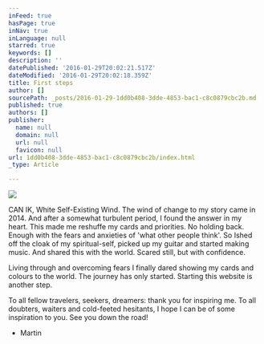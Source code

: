 ```yaml
---
inFeed: true
hasPage: true
inNav: true
inLanguage: null
starred: true
keywords: []
description: ''
datePublished: '2016-01-29T20:02:21.517Z'
dateModified: '2016-01-29T20:02:18.359Z'
title: First steps
author: []
sourcePath: _posts/2016-01-29-1dd0b408-3dde-4853-bac1-c8c0879cbc2b.md
published: true
authors: []
publisher:
  name: null
  domain: null
  url: null
  favicon: null
url: 1dd0b408-3dde-4853-bac1-c8c0879cbc2b/index.html
_type: Article

---
```

![](https://the-grid-user-content.s3-us-west-2.amazonaws.com/68d04031-91d2-4ad8-9f99-955bebea700d.png)

CAN IK, White Self-Existing Wind. The wind of change to my story came in 2014\. And after a somewhat turbulent period, I found the answer in my heart. This made me reshuffe my cards and priorities. No holding back. Enough with the fears and anxieties of 'what other people think'. So Ished off the cloak of my spiritual-self, picked up my guitar and started making music. And shared this with the world. Scared still, but with confidence.

Living through and overcoming fears I finally dared showing my cards and colours to the world. The journey has only started. Starting this website is another step.

To all fellow travelers, seekers, dreamers: thank you for inspiring me. To all doubters, waiters and cold-feeted hesitants, I hope I can be of some inspiration to you. See you down the road! 

- Martin